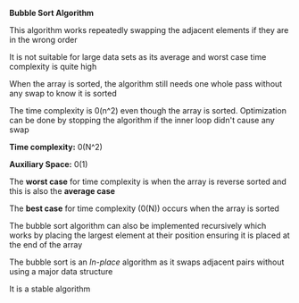 **Bubble Sort Algorithm**

This algorithm works repeatedly swapping the adjacent elements if they are in the wrong order

It is not suitable for large data sets as its average and worst case time complexity is quite high

When the array is sorted, the algorithm still needs one whole pass without any swap to know it is sorted

The time complexity is 0(n^2) even though the array is sorted. Optimization can be done by stopping the algorithm if the inner loop didn't cause any swap

**Time complexity:** 0(N^2)

**Auxiliary Space:** 0(1)

The **worst case** for time complexity is when the array is reverse sorted and this is also the **average case**

The **best case** for time complexity (0(N)) occurs when the array is sorted

The bubble sort algorithm can also be implemented recursively which works by placing the largest element at their position ensuring it is placed at the end of the array

The bubble sort is an *In-place* algorithm as it swaps adjacent pairs without using a major data structure

It is a stable algorithm
